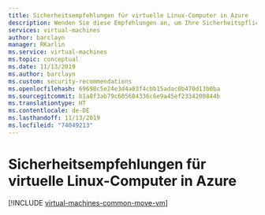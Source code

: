 ```yaml
---
title: Sicherheitsempfehlungen für virtuelle Linux-Computer in Azure
description: Wenden Sie diese Empfehlungen an, um Ihre Sicherheitspflichten, die im Modell der gemeinsamen Verantwortung beschrieben werden, besser zu erfüllen. Sie erhöhen dadurch außerdem die allgemeine Sicherheit für Ihre Bereitstellungen.
services: virtual-machines
author: barclayn
manager: RKarlin
ms.service: virtual-machines
ms.topic: conceptual
ms.date: 11/13/2019
ms.author: barclayn
ms.custom: security-recommendations
ms.openlocfilehash: 69698c5e24e3d4a03f4cbb15adac0b470d13b0ba
ms.sourcegitcommit: b1a8f3ab79c605684336c6e9a45ef2334200844b
ms.translationtype: HT
ms.contentlocale: de-DE
ms.lasthandoff: 11/13/2019
ms.locfileid: "74049213"
---
```

# <a name="security-recommendations-for-linux-virtual-machines-in-azure"></a>Sicherheitsempfehlungen für virtuelle Linux-Computer in Azure


[!INCLUDE [virtual-machines-common-move-vm](../../../includes/virtual-machines-security-recommendations.md)]
